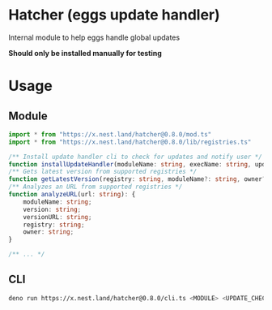 # Hatcher (eggs update handler)

Internal module to help eggs handle global updates

**Should only be installed manually for testing**

# Usage

## Module

```ts
import * from "https://x.nest.land/hatcher@0.8.0/mod.ts"
import * from "https://x.nest.land/hatcher@0.8.0/lib/registries.ts"

/** Install update handler cli to check for updates and notify user */
function installUpdateHandler(moduleName: string, execName: string, updateCheckInterval?: number): Promise<void>
/** Gets latest version from supported registries */
function getLatestVersion(registry: string, moduleName?: string, owner?: string): Promise<string>
/** Analyzes an URL from supported registries */
function analyzeURL(url: string): {
    moduleName: string;
    version: string;
    versionURL: string;
    registry: string;
    owner: string;
}

/** ... */
```

## CLI

```bash
deno run https://x.nest.land/hatcher@0.8.0/cli.ts <MODULE> <UPDATE_CHECK_INTERVAL> [ARGS...]
```
